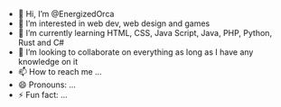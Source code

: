- 👋 Hi, I’m @EnergizedOrca
- 👀 I’m interested in web dev, web design and games
- 🌱 I’m currently learning HTML, CSS, Java Script, Java, PHP, Python, Rust and C#
- 💞️ I’m looking to collaborate on everything as long as I have any knowledge on it
- 📫 How to reach me ...
- 😄 Pronouns: ...
- ⚡ Fun fact: ...

<!---
EnergizedOrca/EnergizedOrca is a ✨ special ✨ repository because its `README.md` (this file) appears on your GitHub profile.
You can click the Preview link to take a look at your changes.
--->
